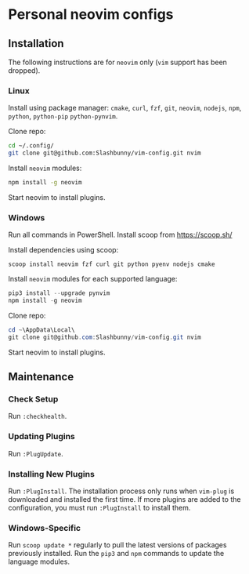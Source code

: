 # Personal neovim configs

## Installation

The following instructions are for `neovim` only (`vim` support has been dropped).

### Linux

Install using package manager: `cmake`, `curl`, `fzf`, `git`, `neovim`,
`nodejs`, `npm`, `python`, `python-pip` `python-pynvim`.

Clone repo:

````bash
cd ~/.config/
git clone git@github.com:Slashbunny/vim-config.git nvim
````

Install `neovim` modules:

```bash
npm install -g neovim
```

Start neovim to install plugins.

### Windows

Run all commands in PowerShell. Install scoop from https://scoop.sh/

Install dependencies using scoop:

```
scoop install neovim fzf curl git python pyenv nodejs cmake
```

Install `neovim` modules for each supported language:

```powershell
pip3 install --upgrade pynvim
npm install -g neovim
```

Clone repo:

```powershell
cd ~\AppData\Local\
git clone git@github.com:Slashbunny/vim-config.git nvim
```

Start neovim to install plugins.

## Maintenance

### Check Setup

Run `:checkhealth`.

### Updating Plugins

Run `:PlugUpdate`.

### Installing New Plugins

Run `:PlugInstall`. The installation process only runs when `vim-plug` is
downloaded and installed the first time. If more plugins are added to the
configuration, you must run `:PlugInstall` to install them.

### Windows-Specific

Run `scoop update *` regularly to pull the latest versions
of packages previously installed. Run the `pip3` and `npm` commands to update
the language modules.

